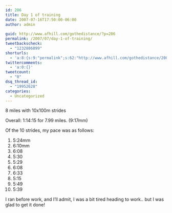 ```yaml
---
id: 286
title: Day 1 of training
date: 2007-07-16T17:50:00-06:00
author: admin
  
guid: http://www.afhill.com/gothedistance/?p=286
permalink: /2007/07/day-1-of-training/
tweetbackscheck:
  - "1232886899"
shorturls:
  - 'a:8:{s:9:"permalink";s:62:"http://www.afhill.com/gothedistance/2007/07/day-1-of-training/";s:7:"tinyurl";s:25:"http://tinyurl.com/cxmvnx";s:4:"isgd";s:17:"http://is.gd/h9yR";s:5:"bitly";s:18:"http://bit.ly/ehsr";s:5:"snipr";s:22:"http://snipr.com/aoxps";s:5:"snurl";s:22:"http://snurl.com/aoxps";s:7:"snipurl";s:24:"http://snipurl.com/aoxps";s:4:"trim";s:17:"http://tr.im/cj64";}'
twittercomments:
  - 'a:0:{}'
tweetcount:
  - "0"
dsq_thread_id:
  - "19952628"
categories:
  - Uncategorized
---
```

8 miles with 10x100m strides

Overall: 1:14:15 for 7.99 miles. (9:17mm)

Of the 10 strides, my pace was as follows:

  1. 5:24mm
  2. 6:10mm
  3. 6:08
  4. 5:30
  5. 5:29
  6. 6:08
  7. 6:33
  8. 5:15
  9. 5:49
 10. 5:39

I ran before work, and I&#8217;ll admit, I was a bit tired heading to work.. but I was glad to get it done!